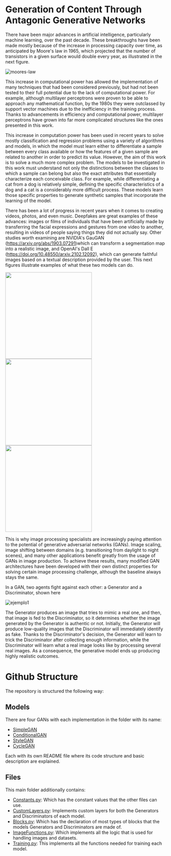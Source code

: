 # Generation of Content Through Antagonic Generative Networks

There have been major advances in artificial intelligence, particularly machine learning, over the past decade. These breakthroughs have been made mostly because of the increase in processing capacity over time, as anticipated by Moore's law in 1965, which projected that the number of transistors in a given surface would double every year, as illustrated in the next figure. 

![moores-law](https://user-images.githubusercontent.com/60478676/170839679-8f8ad6e0-e5a8-4c23-8b5a-05617620ffd5.jpg)


This increase in computational power has allowed the implementation of many techniques that had been considered previously, but had not been tested to their full potential due to the lack of computational power. For example, although multilayer perceptrons were proven to be able to approach any mathematical function, by the 1980s they were outclassed by support vector machines due to the inefficiency in the training process. Thanks to advancements in efficiency and computational power, multilayer perceptrons have grown into far more complicated structures like the ones presented in this work.

This increase in computation power has been used in recent years to solve mostly classification and regression problems using a variety of algorithms and models, in which the model must learn either to differentiate a sample between every class available or how the features of a given sample are related to another in order to predict its value. However, the aim of this work is to solve a much more complex problem. The models to be investigated in this work must understand not only the distinctions between the classes to which a sample can belong but also the exact attributes that essentially characterize each conceivable class. For example, while differentiating a cat from a dog is relatively simple, defining the specific characteristics of a dog and a cat is a considerably more difficult process. These models learn those specific properties to generate synthetic samples that incorporate the learning of the model.

There has been a lot of progress in recent years when it comes to creating videos, photos, and even music. Deepfakes are great examples of these advances: images or films of individuals that have been artificially made by transferring the facial expressions and gestures from one video to another, resulting in videos of people saying things they did not actually say. Other studies worth examining are NVIDIA's GauGAN (https://arxiv.org/abs/1903.07291)which can transform a segmentation map into a realistic image, and OpenAI's Dall E (https://doi.org/10.48550/arxiv.2102.12092), which can generate faithful images based on a textual description provided by the user.  This next figures illustrate examples of what these two models can do.



<p float="left">
  <img src="https://user-images.githubusercontent.com/60478676/170839738-d260e68d-2c81-47cc-acd0-f3725ca0173b.png" width="270">
  <img src="https://user-images.githubusercontent.com/60478676/170839740-f08bf15f-5900-49a8-9ba5-615f7c492019.jpg" width="270">
  <img src="https://user-images.githubusercontent.com/60478676/170839742-b45be7f9-0322-43be-b7ec-390bbaaa808a.png" width="270">
</p>




This is why image processing specialists are increasingly paying attention to the potential of generative adversarial networks (GANs). Image scaling, image shifting between domains (e.g. transitioning from daylight to night scenes), and many other applications benefit greatly from the usage of GANs in image production. To achieve these results, many modified GAN architectures have been developed with their own distinct properties for solving certain image processing challenge, although the baseline always stays the same.

In a GAN, two agents fight against each other: a Generator and a Discriminator, shown here

![ejemplo1](https://user-images.githubusercontent.com/60478676/170839850-ed761571-4221-4688-b8db-fb37d2efc675.png)


The Generator produces an image that tries to mimic a real one, and then, that image is fed to the Discriminator, so it determines whether the image generated by the Generator is authentic or not. Initially, the Generator will produce low-quality images that the Discriminator will immediately identify as fake. Thanks to the Discriminator's decision, the Generator will learn to trick the Discriminator after collecting enough information, while the Discriminator will learn what a real image looks like by processing several real images. As a consequence, the generative model ends up producing highly realistic outcomes.



# Github Structure

The repository is structured the following way:

## Models 
There are four GANs with each implementation in the folder with its name:

- [SimpleGAN](SimpleGAN)
- [ConditionalGAN](ConditionalGAN)
- [StyleGAN](StyleGAN)
- [CycleGAN](CycleGAN)

Each with its own README file where its code structure and basic description are explained.

## Files 
This main folder additionally contains:

- [Constants.py](Constants.py): Which has the constant values that the other files can use.
- [CustomLayers.py](CustomLayers.py): Implements custom layers for both the Generators and Discriminators of each model.
- [Blocks.py](Blocks.py): Which has the declaration of most types of blocks that the models Generators and Discriminators are made of.
- [ImageFunctions.py](ImageFunctions.py): Which implements all the logic that is used for handling images and datasets.
- [Training.py](Training.py): This implements all the functions needed for training each model.



